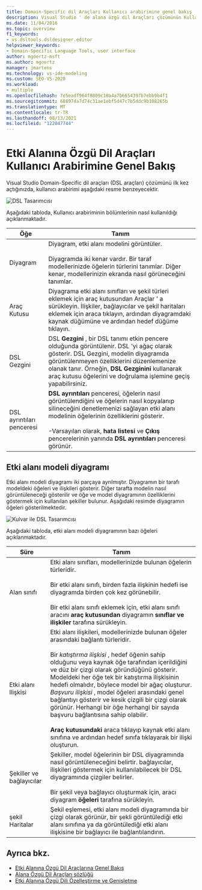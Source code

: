 ```yaml
---
title: Domain-Specific dil Araçları Kullanıcı arabirimine genel bakış
description: Visual Studio ' de alana özgü dil Araçları çözümünün Kullanıcı arabirimine genel bir bakış sağlar.
ms.date: 11/04/2016
ms.topic: overview
f1_keywords:
- vs.dsltools.dsldesigner.editor
helpviewer_keywords:
- Domain-Specific Language Tools, user interface
author: mgoertz-msft
ms.author: mgoertz
manager: jmartens
ms.technology: vs-ide-modeling
ms.custom: SEO-VS-2020
ms.workload:
- multiple
ms.openlocfilehash: 7e5eadf964f8809c10a4a7b6654397b7ebb9b4f1
ms.sourcegitcommit: 68897da7d74c31ae1ebf5d47c7b5ddc9b108265b
ms.translationtype: MT
ms.contentlocale: tr-TR
ms.lasthandoff: 08/13/2021
ms.locfileid: "122047744"
---
```

# <a name="overview-of-the-domain-specific-language-tools-user-interface"></a>Etki Alanına Özgü Dil Araçları Kullanıcı Arabirimine Genel Bakış
Visual Studio Domain-Specific dil araçları (DSL araçları) çözümünü ilk kez açtığınızda, kullanıcı arabirimi aşağıdaki resme benzeyecektir.

 ![DSL Tasarımcısı](../modeling/media/dsl_designer.png)

 Aşağıdaki tabloda, Kullanıcı arabiriminin bölümlerinin nasıl kullanıldığı açıklanmaktadır.

|**Öğe**|**Tanım**|
|-|-|
|Diyagram|Diyagram, etki alanı modelini görüntüler.<br /><br /> Diyagramda iki kenar vardır. Bir taraf modellerinizde öğelerin türlerini tanımlar. Diğer kenar, modellerinizin ekranda nasıl görüneceğini tanımlar.|
|Araç Kutusu|Diyagrama etki alanı sınıfları ve şekil türleri eklemek için araç kutusundan Araçlar ' a sürükleyin. İlişkiler, bağlayıcılar ve şekil haritaları eklemek için araca tıklayın, ardından diyagramdaki kaynak düğümüne ve ardından hedef düğüme tıklayın.|
|DSL Gezgini|DSL **Gezgini** , bir DSL tanımı etkin pencere olduğunda görüntülenir. DSL 'yi ağaç olarak gösterir. DSL Gezgini, modelin diyagramda görüntülenmeyen özelliklerini düzenlemenize olanak tanır. Örneğin, **DSL Gezginini** kullanarak araç kutusu öğelerini ve doğrulama işlemine geçiş yapabilirsiniz.|
|DSL ayrıntıları penceresi|**DSL ayrıntıları** penceresi, öğelerin nasıl görüntülendiğini ve öğelerin nasıl kopyalanıp silineceğini denetlemenizi sağlayan etki alanı modelinin öğelerinin özelliklerini gösterir.<br /><br /> -Varsayılan olarak, **hata listesi** ve **Çıkış** pencerelerinin yanında **DSL ayrıntıları** penceresi görünür.|

## <a name="the-domain-model-diagram"></a>Etki alanı modeli diyagramı
 Etki alanı modeli diyagramı iki parçaya ayrılmıştır. Diyagramın bir tarafı modeldeki öğeleri ve ilişkileri gösterir. Diğer tarafta modelin nasıl görüntüleneceği gösterilir ve öğe ve model diyagramının özelliklerini göstermek için kullanılan şekiller bulunur. Aşağıdaki resimde diyagramın öğeleri gösterilmektedir.

 ![Kulvar ile DSL Tasarımcısı](../modeling/media/dsl_desinger.png)

 Aşağıdaki tabloda, etki alanı modeli diyagramının bazı öğeleri açıklanmaktadır.

|**Süre**|**Tanım**|
|-|-|
|Alan sınıfı|Etki alanı sınıfları, modellerinizde bulunan öğelerin türleridir.<br /><br /> Bir etki alanı sınıfı, birden fazla ilişkinin hedefi ise diyagramda birden çok kez görünebilir.<br /><br /> Bir etki alanı sınıfı eklemek için, etki alanı sınıfı aracını **araç kutusundan** diyagramın **sınıflar ve ilişkiler** tarafına sürükleyin.|
|Etki alanı Ilişkisi|Etki alanı ilişkileri, modellerinizde bulunan öğeler arasındaki bağlantı türleridir.<br /><br /> Bir *katıştırma ilişkisi* , hedef öğenin sahip olduğunu veya kaynak öğe tarafından içerildiğini ve düz bir çizgi olarak göründüğünü gösterir. Modeldeki her öğe tek bir katıştırma ilişkisinin hedefi olmalıdır, böylece model bir ağaç oluşturur. *Başvuru ilişkisi* , model öğeleri arasındaki genel bağlantıyı gösterir ve kesik çizgili bir çizgi olarak görünür. Herhangi bir öğe herhangi bir sayıda başvuru bağlantısına sahip olabilir.<br /><br /> **Araç kutusundaki** araca tıklayıp kaynak etki alanı sınıfına ve ardından hedef sınıfa tıklayarak bir ilişki oluşturun.|
|Şekiller ve bağlayıcılar|Şekiller, model öğelerinin bir DSL diyagramında nasıl görüntüleneceğini belirtir. bağlayıcılar, ilişkileri göstermek için kullanılabilecek bir DSL diyagramında çizgiler belirler.<br /><br /> Bir şekil veya bağlayıcı oluşturmak için, aracı diyagram **öğeleri** tarafına sürükleyin.|
|şekil Haritalar|Şekil eşlemesi, etki alanı modeli diyagramında bir çizgi olarak görünür, bir şekli görüntülediği etki alanı sınıfına ya da görüntülediği etki alanı ilişkisine bir bağlayıcı ile bağlantılandırın.|

## <a name="see-also"></a>Ayrıca bkz.

- [Etki Alanına Özgü Dil Araçlarına Genel Bakış](../modeling/overview-of-domain-specific-language-tools.md)
- [Alana Özgü Dil Araçları sözlüğü](/previous-versions/bb126564(v=vs.100))
- [Etki Alanına Özgü Dili Özelleştirme ve Genişletme](../modeling/customizing-and-extending-a-domain-specific-language.md)